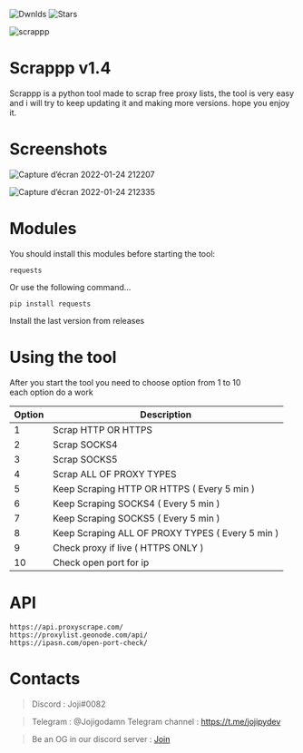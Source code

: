![Dwnlds](https://img.shields.io/github/downloads/Jojidaslitt/Scrappp/total?style=for-the-badge) ![Stars](https://img.shields.io/github/stars/Jojidaslitt/Scrappp?style=for-the-badge)


![scrappp](https://user-images.githubusercontent.com/76626446/159303354-047cadfa-4a04-45f1-a6e1-db09a61719c9.png)


# Scrappp v1.4
Scrappp is a python tool made to scrap free proxy lists, the tool is very easy and i will try to keep updating it and making more versions.
hope you enjoy it.

# Screenshots

![Capture d’écran 2022-01-24 212207](https://user-images.githubusercontent.com/76626446/150858709-582cb948-5647-4a0d-bfab-9df2ca5b77ba.png)

![Capture d’écran 2022-01-24 212335](https://user-images.githubusercontent.com/76626446/150858924-eec01a05-b215-4535-8a88-717c476a40b4.png)

# Modules

You should install this modules before starting the tool:

```
requests   
```

<p> Or use the following command... </p>

```
pip install requests
```

<p> Install the last version from releases </p>

# Using the tool
<p> After you start the tool you need to choose option from 1 to 10 <br> each option do a work </p>


| Option | Description |
| --- | --- |
| 1 | Scrap HTTP OR HTTPS |
| 2 | Scrap SOCKS4 |
| 3 | Scrap SOCKS5 |
| 4 | Scrap ALL OF PROXY TYPES |
| 5 | Keep Scraping HTTP OR HTTPS ( Every 5 min ) |
| 6 | Keep Scraping SOCKS4 ( Every 5 min ) |
| 7 | Keep Scraping SOCKS5 ( Every 5 min ) |
| 8 | Keep Scraping ALL OF PROXY TYPES ( Every 5 min ) |
| 9 | Check proxy if live ( HTTPS ONLY ) |
| 10 | Check open port for ip |

# API
`https://api.proxyscrape.com/`<br>
`https://proxylist.geonode.com/api/`<br>
`https://ipasn.com/open-port-check/`<br>

# Contacts

> Discord : Joji#0082

> Telegram : @Jojigodamn
> Telegram channel : https://t.me/jojipydev

> Be an OG in our discord server : [Join](https://discord.gg/acbeVxY5ra)
